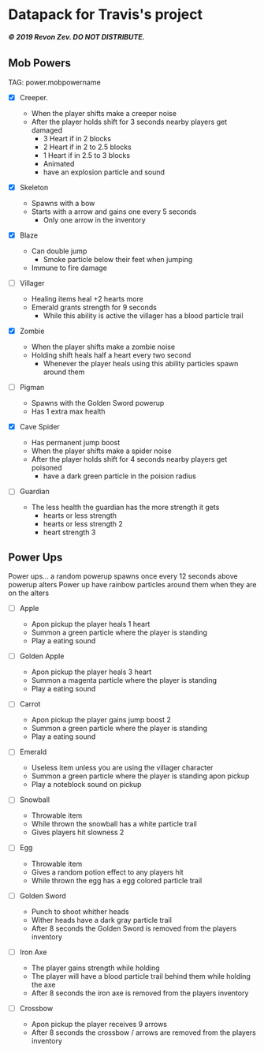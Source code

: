 # Datapack for Travis's project
###### **© 2019 Revon Zev. DO NOT DISTRIBUTE.**

## Mob Powers
TAG: power.mobpowername

- [X] Creeper. 
  - When the player shifts make a creeper noise
  - After the player holds shift for 3 seconds nearby players get damaged
    - 3 Heart if in 2 blocks
    - 2 Heart if in 2 to 2.5 blocks
    - 1 Heart if in 2.5 to 3 blocks
    - Animated
    - have an explosion particle and sound

- [X] Skeleton
  - Spawns with a bow
  - Starts with a arrow and gains one every 5 seconds
    - Only one arrow in the inventory

- [X] Blaze
  - Can double jump
    - Smoke particle below their feet when jumping
  - Immune to fire damage

- [ ] Villager
  - Healing items heal +2 hearts more
  - Emerald grants strength for 9 seconds
    - While this ability is active the villager has a blood particle trail

- [X] Zombie
  - When the player shifts make a zombie noise
  - Holding shift heals half a heart every two second
    - Whenever the player heals using this ability particles spawn around them

- [ ] Pigman
  - Spawns with the Golden Sword powerup
  - Has 1 extra max health

- [X] Cave Spider
  - Has permanent jump boost
  - When the player shifts make a spider noise
  - After the player holds shift for 4 seconds nearby players get poisoned
    - have a dark green particle in the poision radius

- [ ] Guardian
  - The less health the guardian has the more strength it gets
    - hearts or less strength
    - hearts or less strength 2
    - heart strength 3

## Power Ups
Power ups... a random powerup spawns once every 12 seconds above powerup alters
Power up have rainbow particles around them when they are on the alters

- [ ] Apple
  - Apon pickup the player heals 1 heart
  - Summon a green particle where the player is standing
  - Play a eating sound
      
- [ ] Golden Apple
  - Apon pickup the player heals 3 heart
  - Summon a magenta particle where the player is standing
  - Play a eating sound

- [ ] Carrot
  - Apon pickup the player gains jump boost 2
  - Summon a green particle where the player is standing
  - Play a eating sound

- [ ] Emerald
  - Useless item unless you are using the villager character
  - Summon a green particle where the player is standing apon pickup
  - Play a noteblock sound on pickup

- [ ] Snowball
  - Throwable item
  - While thrown the snowball has a white particle trail
  - Gives players hit slowness 2

- [ ] Egg
  - Throwable item
  - Gives a random potion effect to any players hit
  - While thrown the egg has a egg colored particle trail

- [ ] Golden Sword
  - Punch to shoot whither heads
  - Wither heads have a dark gray particle trail
  - After 8 seconds the Golden Sword is removed from the players inventory

- [ ] Iron Axe
  - The player gains strength while holding
  - The player will have a blood particle trail behind them while holding the axe
  - After 8 seconds the iron axe is removed from the players inventory

- [ ] Crossbow
  - Apon pickup the player receives 9 arrows
  - After 8 seconds the crossbow / arrows are removed from the players inventory